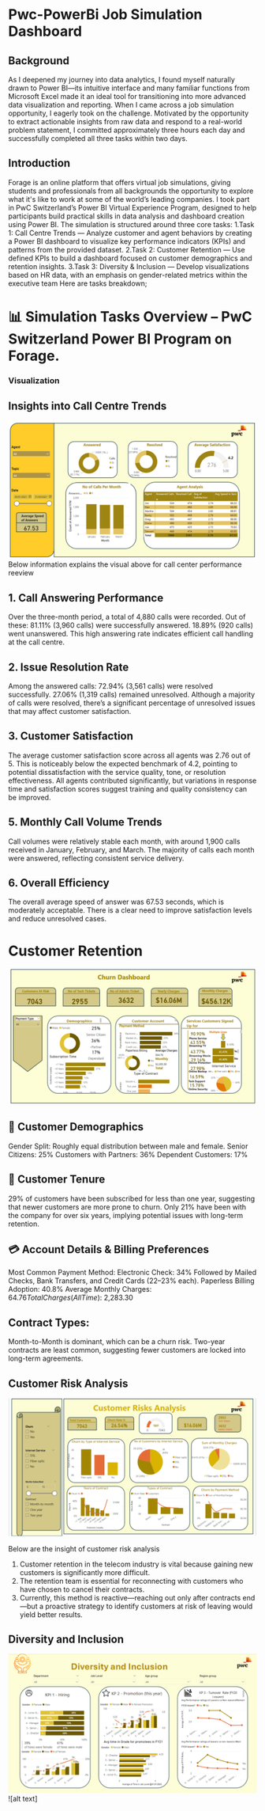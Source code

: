 # Pwc-PowerBi Job Simulation Dashboard

## Background 
As I deepened my journey into data analytics, I found myself naturally drawn to Power BI—its intuitive interface and many familiar functions from Microsoft Excel made it an ideal tool for transitioning into more advanced data visualization and reporting.
When I came across a job simulation opportunity, I eagerly took on the challenge. Motivated by the opportunity to extract actionable insights from raw data and respond to a real-world problem statement, I committed approximately three hours each day and successfully completed all three tasks within two days.
## Introduction 
Forage is an online platform that offers virtual job simulations, giving students and professionals from all backgrounds the opportunity to explore what it's like to work at some of the world’s leading companies.
I took part in PwC Switzerland’s Power BI Virtual Experience Program, designed to help participants build practical skills in data analysis and dashboard creation using Power BI.
The simulation is structured around three core tasks:
1.Task 1: Call Centre Trends — Analyze customer and agent behaviors by creating a Power BI dashboard to visualize key performance indicators (KPIs) and patterns from the provided dataset.
2.Task 2: Customer Retention — Use defined KPIs to build a dashboard focused on customer demographics and retention insights.
3.Task 3: Diversity & Inclusion — Develop visualizations based on HR data, with an emphasis on gender-related metrics within the executive team
Here are tasks breakdown;
# 📊 Simulation Tasks Overview – PwC Switzerland Power BI Program on Forage.
### Visualization 
## Insights into Call Centre Trends
![alt text](https://github.com/HenryUnaeze/Pwc-Project-/blob/main/Pwc%20Task1.png)
Below information explains the visual above for call center performance reeview 

## 1. Call Answering Performance
Over the three-month period, a total of 4,880 calls were recorded. Out of these:
81.11% (3,960 calls) were successfully answered.
18.89% (920 calls) went unanswered.
This high answering rate indicates efficient call handling at the call centre.
## 2. Issue Resolution Rate
Among the answered calls:
72.94% (3,561 calls) were resolved successfully.
27.06% (1,319 calls) remained unresolved.
Although a majority of calls were resolved, there’s a significant percentage of unresolved issues that may affect customer satisfaction.
## 3. Customer Satisfaction
The average customer satisfaction score across all agents was 2.76 out of 5.
This is noticeably below the expected benchmark of 4.2, pointing to potential dissatisfaction with the service quality, tone, or resolution effectiveness.
All agents contributed significantly, but variations in response time and satisfaction scores suggest training and quality consistency can be improved.
## 5. Monthly Call Volume Trends
Call volumes were relatively stable each month, with around 1,900 calls received in January, February, and March.
The majority of calls each month were answered, reflecting consistent service delivery.
## 6. Overall Efficiency
The overall average speed of answer was 67.53 seconds, which is moderately acceptable.
There is a clear need to improve satisfaction levels and reduce unresolved cases.

# Customer Retention 
![alt text](https://github.com/HenryUnaeze/Pwc-Project-/blob/main/Pwc%20Task%202.png)

## 👥 Customer Demographics
Gender Split: Roughly equal distribution between male and female.
Senior Citizens: 25%
Customers with Partners: 36%
Dependent Customers: 17%
## 📅 Customer Tenure
29% of customers have been subscribed for less than one year, suggesting that newer customers are more prone to churn.
Only 21% have been with the company for over six years, implying potential issues with long-term retention.

## 💳 Account Details & Billing Preferences
Most Common Payment Method:
Electronic Check: 34%
Followed by Mailed Checks, Bank Transfers, and Credit Cards (22–23% each).
Paperless Billing Adoption: 40.8%
Average Monthly Charges: $64.76
Total Charges (All Time): ~$2,283.30
## Contract Types:
Month-to-Month is dominant, which can be a churn risk.
Two-year contracts are least common, suggesting fewer customers are locked into long-term agreements.

## Customer Risk Analysis 
![alt text](https://github.com/HenryUnaeze/Pwc-Project-/blob/main/Pwc%20Task%202.1%20(Risk).png)

Below are the insight of customer risk analysis
1. Customer retention in the telecom industry is vital because gaining new customers is significantly more difficult.
2. The retention team is essential for reconnecting with customers who have chosen to cancel their contracts.
3. Currently, this method is reactive—reaching out only after contracts end—but a proactive strategy to identify customers at risk of leaving would yield better results.
## Diversity and Inclusion 
![alt text](https://github.com/HenryUnaeze/Pwc-Project-/blob/main/Pwc%20Task%203%20(Div%20and%20Inclu).png)
![alt text]
